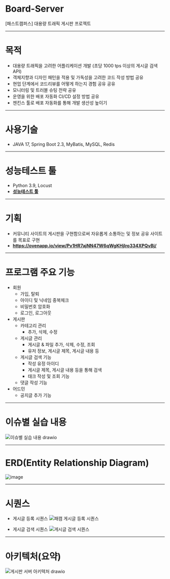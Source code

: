# Board-Server
[패스트캠퍼스] 대용량 트래픽 게시판 프로젝트

---
# 목적
- 대용량 트래픽을 고려한 어플리케이션 개발 (초당 1000 tps 이상의 게시글 검색 API)
- 객체지향과 디자인 패턴을 적용 및 가독성을 고려한 코드 작성 방법 공유
- 현업 단계에서 코드리뷰를 어떻게 하는지 경험 공유 공유
- 모니터링 및 트러블 슈팅 전략 공유
- 운영을 위한 배포 자동화 CI/CD 설정 방법 공유
- 젠킨스 툴로 배포 자동화를 통해 개발 생산성 높이기

---
# 사용기술
- JAVA 17, Spring Boot 2.3, MyBatis, MySQL, Redis

---
# 성능테스트 툴
- Python 3.9, Locust
- ****[성능테스트 툴](https://github.com/ccommit-dev/Board-Server-Locust)****

---
# 기획
- 커뮤니티 사이트의 게시판을 구현함으로써 자유롭게 소통하는 및 정보 공유 사이트를 목표로 구현
- ****https://ovenapp.io/view/Pv1HR7ajNN47W6qWgKHjIro334XPQvBj/****

---
# 프로그램 주요 기능
- 회원
  - 가입, 탈퇴
  - 아이디 및 닉네임 중복체크
  - 비밀번호 암호화
  - 로그인, 로그아웃
- 게시판
  - 카테고리 관리
    - 추가, 삭제, 수정
  - 게시글 관리
    - 게시글 & 파일 추가, 삭제, 수정, 조회
    - 유저 정보, 게시글 제목, 게시글 내용 등
  - 게시글 검색 기능
    - 작성 유정 아이디
    - 게시글 제목, 게시글 내용 등을 통해 검색
    - 태크 작성 및 조회 기능
  - 댓글 작성 기능
- 어드민
  - 공지글 추가 기능

---
# 이슈별 실습 내용
![이슈별 실습 내용 drawio](https://github.com/ccommit-dev/Board-Server/assets/77635521/9434ac9e-3e43-47f7-a2ad-6c560657e199)

---
# ERD(Entity Relationship Diagram)
![image](https://github.com/ccommit-dev/Board-Server/assets/77635521/7fb0ec6b-1317-4911-9315-067244a8dd9e)

---
# 시퀀스
- 게시글 등록 시퀀스
![패캠  게시글 등록 시퀀스](https://github.com/ccommit-dev/Board-Server/assets/77635521/7791db61-97cc-4ad8-a90c-2e0a572049c5)

- 게시글 검색 시퀀스
![게시글 검색 시퀀스](https://github.com/ccommit-dev/Board-Server/assets/77635521/c5f228fd-ca8f-4144-a407-30e2647f9159)

---
# 아키텍처(요약)
![게시판 서버 아키텍처 drawio](https://github.com/ccommit-dev/Board-Server/assets/77635521/62e053a4-51a4-4387-90c4-f5e450441f2f)




